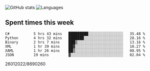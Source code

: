 ![GitHub stats](https://github-readme-stats.vercel.app/api?username=emipa606&theme=github_dark&show_icons=true) 
![Languages](https://github-readme-stats.vercel.app/api/top-langs/?username=emipa606&theme=github_dark&layout=compact)

## Spent times this week
<!--START_SECTION:waka-->

```text
C#           5 hrs 43 mins   █████████░░░░░░░░░░░░░░░░   35.48 %
Python       4 hrs 32 mins   ███████░░░░░░░░░░░░░░░░░░   28.16 %
Binary       2 hrs 7 mins    ███▒░░░░░░░░░░░░░░░░░░░░░   13.16 %
XML          1 hr 39 mins    ██▓░░░░░░░░░░░░░░░░░░░░░░   10.27 %
XAML         1 hr 26 mins    ██▒░░░░░░░░░░░░░░░░░░░░░░   08.95 %
JSON         19 mins         ▓░░░░░░░░░░░░░░░░░░░░░░░░   02.04 %
```

<!--END_SECTION:waka-->


26012022/8690260
